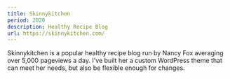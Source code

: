```yaml
---
title: Skinnykitchen
period: 2020
description: Healthy Recipe Blog
url: https://skinnykitchen.com/
---
```


Skinnykitchen is a popular healthy recipe blog run by Nancy Fox averaging over 5,000 pageviews a day. I've built her a custom WordPress theme that can meet her needs, but also be flexible enough for changes.

